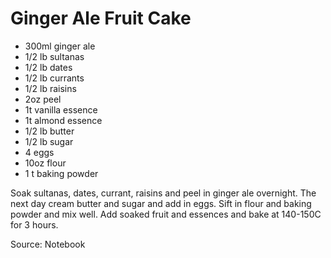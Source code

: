 # Ginger Ale Fruit Cake

* 300ml ginger ale
* 1/2 lb sultanas
* 1/2 lb dates
* 1/2 lb currants
* 1/2 lb raisins
* 2oz peel
* 1t vanilla essence
* 1t almond essence
* 1/2 lb butter
* 1/2 lb sugar
* 4 eggs 
* 10oz flour
* 1 t baking powder

Soak sultanas, dates, currant, raisins and peel in ginger ale overnight.  The next day cream butter and sugar and add in eggs.  Sift in flour and baking powder and mix well.  Add soaked fruit and essences and bake at 140-150C for 3 hours.

Source: Notebook

